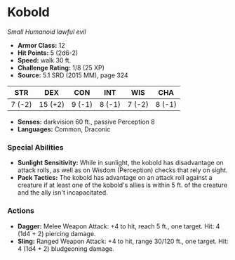 # Kobold

*Small* *Humanoid* *lawful evil*

- **Armor Class:** 12
- **Hit Points:** 5 (2d6-2)
- **Speed:** walk 30 ft.
- **Challenge Rating:** 1/8 (25 XP)
- **Source:** 5.1 SRD (2015 MM), page 324

| STR | DEX | CON | INT | WIS | CHA |
| --- | --- | --- | --- | --- | --- |
| 7 (-2) | 15 (+2) | 9 (-1) | 8 (-1) | 7 (-2) | 8 (-1) |

- **Senses:** darkvision 60 ft., passive Perception 8
- **Languages:** Common, Draconic

### Special Abilities

- **Sunlight Sensitivity:** While in sunlight, the kobold has disadvantage on attack rolls, as well as on Wisdom (Perception) checks that rely on sight.
- **Pack Tactics:** The kobold has advantage on an attack roll against a creature if at least one of the kobold's allies is within 5 ft. of the creature and the ally isn't incapacitated.

### Actions

- **Dagger:** Melee Weapon Attack: +4 to hit, reach 5 ft., one target. Hit: 4 (1d4 + 2) piercing damage.
- **Sling:** Ranged Weapon Attack: +4 to hit, range 30/120 ft., one target. Hit: 4 (1d4 + 2) bludgeoning damage.


